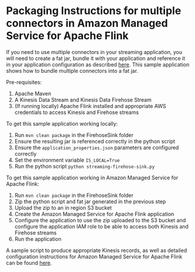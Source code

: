 # Packaging Instructions for multiple connectors in Amazon Managed Service for Apache Flink

If you need to use multiple connectors in your streaming application, you will need to create a fat jar, bundle it with your application and reference it in your application configuration as described [here](https://docs.aws.amazon.com/managed-flink/latest/java/gs-python-createapp.html). This sample application shows how to bundle multiple connectors into a fat jar. 

Pre-requisites:
1. Apache Maven
2. A Kinesis Data Stream and Kinesis Data Firehose Stream
3. (If running locally) Apache Flink installed and appropriate AWS credentials to access Kinesis and Firehose streams

To get this sample application working locally:
1. Run `mvn clean package` in the FirehoseSink folder
2. Ensure the resulting jar is referenced correctly in the python script
3. Ensure the `application_properties.json` parameters are configured correctly
4. Set the environment variable `IS_LOCAL=True` 
5. Run the python script `python streaming-firehose-sink.py`

To get this sample application working in Amazon Managed Service for Apache Flink:
1. Run `mvn clean package` in the FirehoseSink folder
2. Zip the python script and fat jar generated in the previous step
3. Upload the zip to an in region S3 bucket
4. Create the Amazon Managed Service for Apache Flink application
5. Configure the application to use the zip uploaded to the S3 bucket and configure the application IAM role to be able to access both Kinesis and Firehose streams
6. Run the application

A sample script to produce appropriate Kinesis records, as well as detailed configuration instructions for Amazon Managed Service for Apache Flink can be found [here](https://docs.aws.amazon.com/managed-flink/latest/java/gs-python-createapp.html).